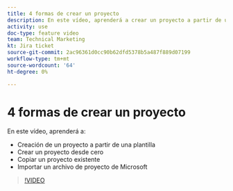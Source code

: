 ```yaml
---
title: 4 formas de crear un proyecto
description: En este vídeo, aprenderá a crear un proyecto a partir de una plantilla, crear un proyecto desde cero, copiar un proyecto existente e importar un archivo de proyecto de Microsoft
activity: use
doc-type: feature video
team: Technical Marketing
kt: Jira ticket
source-git-commit: 2ac96361d0cc90b62dfd5378b5a487f889d07199
workflow-type: tm+mt
source-wordcount: '64'
ht-degree: 0%

---
```


# 4 formas de crear un proyecto

En este vídeo, aprenderá a:

* Creación de un proyecto a partir de una plantilla
* Crear un proyecto desde cero
* Copiar un proyecto existente
* Importar un archivo de proyecto de Microsoft

>[!VIDEO](https://video.tv.adobe.com/v/335084/?quality=12)